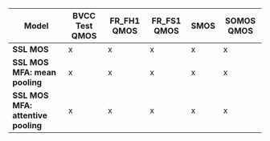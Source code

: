 | **Model**                                  | **BVCC Test** QMOS | **FR_FH1** QMOS | **FR_FS1** QMOS | SMOS | **SOMOS** QMOS |
|--------------------------------------------|--------------------|-----------------|-----------------|------|----------------|
| **SSL MOS**                                | x                  | x               | x               | x    | x              |
| **SSL MOS MFA: mean pooling**              | x                  | x               | x               | x    | x              |
| **SSL MOS MFA: attentive pooling**         | x                  | x               | x               | x    | x              |
